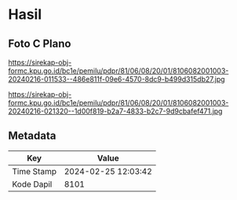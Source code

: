 # Hasil

## Foto C Plano

https://sirekap-obj-formc.kpu.go.id/bc1e/pemilu/pdpr/81/06/08/20/01/8106082001003-20240216-011533--486e811f-09e6-4570-8dc9-b499d315db27.jpg

https://sirekap-obj-formc.kpu.go.id/bc1e/pemilu/pdpr/81/06/08/20/01/8106082001003-20240216-021320--1d00f819-b2a7-4833-b2c7-9d9cbafef471.jpg


## Metadata

| Key        | Value               |
| ---------- | ------------------- |
| Time Stamp | 2024-02-25 12:03:42 |
| Kode Dapil | 8101                |



